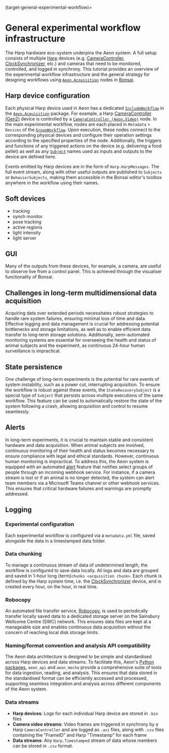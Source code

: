 (target-general-experimental-workflow)=
# General experimental workflow infrastructure
The Harp hardware eco-system underpins the Aeon system. 
A full setup consists of multiple [Harp](https://www.cf-hw.org/harp) devices (e.g. [CameraController](https://github.com/harp-tech/device.cameracontrollergen2), [ClockSynchronizer](https://github.com/harp-tech/device.clocksynchronizer), etc.) and cameras that need to be monitored, controlled, and logged in synchrony. 
This tutorial provides an overview of the experimental workflow infrastructure and the general strategy for designing workflows using [`Aeon.Acquisition`](target-acquisition-modules) nodes in [Bonsai](bonsai:).

## Harp device configuration
Each physical Harp device used in Aeon has a dedicated [`IncludeWorkflow`](bonsai:docs/api/Bonsai.Expressions.IncludeWorkflowBuilder.html) in the [`Aeon.Acquisition`](target-acquisition-modules) package. 
For example, a Harp [CameraController (Gen2)](https://github.com/harp-tech/device.cameracontrollergen2) device is controlled by a [`CameraController (Aeon.Video)`](target-node-cameracontroller) node.
In the main experimental workflow, nodes are each placed in `Metadata` > `Devices` of the [`GroupWorkflow`](bonsai:docs/api/Bonsai.Expressions.GroupWorkflowBuilder.html). 
Upon execution, these nodes connect to the corresponding physical devices and configure their operation settings according to the specified properties of the node.
Additionally, the triggers and functions of any triggered actions on the device (e.g. delivering a food pellet) as well as any [`Subject`](bonsai:docs/articles/subjects.html) names used as inputs and outputs to the device are defined here.

Events emitted by Harp devices are in the form of `Harp.HarpMessages`. 
The full event stream, along with other useful outputs are published to `Subjects` or `BehaviorSubjects`, making them accessible in the Bonsai editor's toolbox anywhere in the workflow using their names.

## Soft devices
- tracking
- synch monitor
- pose tracking
- active regions
- light intensity
- light server

## GUI
Many of the outputs from these devices, for example, a camera, are useful to observe live from a control panel. 
This is achieved through the visualiser functionality of Bonsai.

## Challenges in long-term multidimensional data acquisition
Acquiring data over extended periods necessitates robust strategies to handle rare system failures, ensuring minimal loss of time and data. 
Effective logging and data management is crucial for addressing potential bottlenecks and storage limitations, as well as to enable efficient data transfer to long-term storage solutions. 
Additionally, semi-automated monitoring systems are essential for overseeing the health and status of animal subjects and the experiment, as continuous 24-hour human surveillance is impractical.

## State persistence
One challenge of long-term experiments is the potential for rare events of system instability, such as a power cut, interrupting acquisition. 
To ensure the workflow is robust against these events, the `StateRecoverySubject` is a special type of `Subject` that persists across multiple executions of the same workflow. 
This feature can be used to automatically restore the state of the system following a crash, allowing acquisition and control to resume seamlessly.

## Alerts
In long-term experiments, it is crucial to maintain stable and consistent hardware and data acquisition. 
When animal subjects are involved, continuous monitoring of their health and status becomes necessary to ensure compliance with legal and ethical standards.
However, continuous human monitoring is impractical. 
To address this, the Aeon system is equipped with an automated [alert](target-module-alerts) feature that notifies select groups of people through an incoming webhook service. 
For instance, if a camera stream is lost or if an animal is no longer detected, the system can alert team members via a Microsoft Teams channel or other webhook services. 
This ensures that critical hardware failures and warnings are promptly addressed.

## Logging
### Experimental configuration 
<!-- need more details on the metadata file content -->
Each experimental workflow is configured via a `metadata.yml` file, saved alongside the data in a timestamped data folder.

### Data chunking
To manage a continuous stream of data of undetermined length, the workflow is configured to save data locally. 
All logs and data are grouped and saved in 1-hour long {term}`chunks <acquisition chunk>`. 
Each chunk is defined by the Harp system time, i.e. the [ClockSynchronizer](https://github.com/harp-tech/device.clocksynchronizer) device, and is created every hour, on the hour, in real time.

### Robocopy
An automated file transfer service, [Robocopy](https://learn.microsoft.com/en-us/windows-server/administration/windows-commands/robocopy), is used to periodically transfer locally saved data to a dedicated storage server on the Sainsbury Wellcome Centre (SWC) network. 
This ensures data files are kept at a manageable size and enables continuous data acquisition without the concern of reaching local disk storage limits.

### Naming/format convention and analysis API compatibility
The Aeon data architecture is designed to be simple and standardised across Harp devices and data streams. 
To facilitate this, Aeon's [Python packages](target-repositories), `aeon_api` and `aeon_mecha` provide a comprehensive suite of tools for data ingestion, reading, and analysis. 
This ensures that data stored in the standardised format can be efficiently accessed and processed, supporting seamless integration and analysis across different components of the Aeon system.

### Data streams
- **Harp devices**: Logs for each individual Harp device are stored in `.bin` files
- **Camera video streams**: Video frames are triggered in synchrony by a Harp `CameraController` and are logged as `.avi` files, along with `.csv` files containing the "FrameID" and Harp "Timestamp" for each frame
- **Data streams**: Any `Harp.Timestamped` stream of data whose members can be stored in `.csv` format.